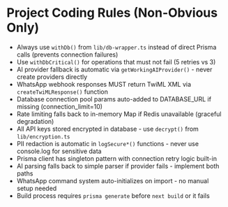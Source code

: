 # Project Coding Rules (Non-Obvious Only)

- Always use `withDb()` from `lib/db-wrapper.ts` instead of direct Prisma calls (prevents connection failures)
- Use `withDbCritical()` for operations that must not fail (5 retries vs 3)
- AI provider fallback is automatic via `getWorkingAIProvider()` - never create providers directly
- WhatsApp webhook responses MUST return TwiML XML via `createTwiMLResponse()` function
- Database connection pool params auto-added to DATABASE_URL if missing (connection_limit=10)
- Rate limiting falls back to in-memory Map if Redis unavailable (graceful degradation)
- All API keys stored encrypted in database - use `decrypt()` from `lib/encryption.ts`
- PII redaction is automatic in `logSecure*()` functions - never use console.log for sensitive data
- Prisma client has singleton pattern with connection retry logic built-in
- AI parsing falls back to simple parser if provider fails - implement both paths
- WhatsApp command system auto-initializes on import - no manual setup needed
- Build process requires `prisma generate` before `next build` or it fails
